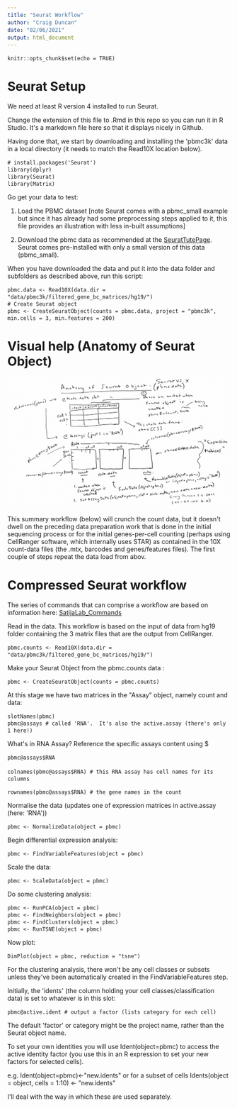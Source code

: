 ```yaml
---
title: "Seurat Workflow"
author: "Craig Duncan"
date: "02/06/2021"
output: html_document
---
```


```{r setup, include=FALSE}
knitr::opts_chunk$set(echo = TRUE)
```

# Seurat Setup

We need at least R version 4 installed to run Seurat.

Change the extension of this file to .Rmd in this repo so you can run it in R Studio.  It's a markdown file here so that it displays nicely in Github.

Having done that, we start by downloading and installing the 'pbmc3k' data in a local directory (it needs to match the Read10X location below).

```{R}
# install.packages('Seurat')
library(dplyr)
library(Seurat) 
library(Matrix)
```
Go get your data to test:

1. Load the PBMC dataset [note Seurat comes with a pbmc_small example but since it has already had some preprocessing steps applied to it, this file provides an illustration with less in-built assumptions]

2. Download the pbmc data as recommended at the [SeuratTutePage](https://satijalab.org/seurat/archive/v3.0/pbmc3k_tutorial.html).  Seurat comes pre-installed with only a small version of this data (pbmc_small). 

When you have downloaded the data and put it into the data folder and subfolders as described above, run this script:

```{R}
pbmc.data <- Read10X(data.dir = "data/pbmc3k/filtered_gene_bc_matrices/hg19/")
# Create Seurat object
pbmc <- CreateSeuratObject(counts = pbmc.data, project = "pbmc3k", min.cells = 3, min.features = 200)
```

# Visual help (Anatomy of Seurat Object)

![Seurat Object Anatomy](images/SeuratAnatomy.png)

This summary workflow (below) will crunch the count data, but it doesn't dwell on the preceding data preparation work that is done in the initial sequencing process or for the initial genes-per-cell counting (perhaps using CellRanger software, which internally uses STAR) as contained in the 10X count-data files (the .mtx, barcodes and genes/features files).  The first couple of steps repeat the data load from abov.

# Compressed Seurat workflow

The series of commands that can comprise a workflow are based on information here: [SatijaLab_Commands](https://satijalab.org/seurat/articles/essential_commands.html)

Read in the data.  This workflow is based on the input of data from hg19 folder containing the 3 matrix files that are the output from CellRanger.

```{R}
pbmc.counts <- Read10X(data.dir = "data/pbmc3k/filtered_gene_bc_matrices/hg19/")
```

Make your Seurat Object from the pbmc.counts data :
```{R}
pbmc <- CreateSeuratObject(counts = pbmc.counts)
```


At this stage we have two matrices in the "Assay" object, namely count and data:
```{R}
slotNames(pbmc)
pbmc@assays # called 'RNA'.  It's also the active.assay (there's only 1 here!)
```

What's in RNA Assay? Reference the specific assays content using $
```{R}
pbmc@assays$RNA

colnames(pbmc@assays$RNA) # this RNA assay has cell names for its columns
```

```{R}
rownames(pbmc@assays$RNA) # the gene names in the count
```

Normalise the data (updates one of expression matrices in active.assay (here: 'RNA'))

```{R}
pbmc <- NormalizeData(object = pbmc)
```

Begin differential expression analysis:

```{R}
pbmc <- FindVariableFeatures(object = pbmc)
```

Scale the data:
```{R}
pbmc <- ScaleData(object = pbmc)
```

Do some clustering analysis:
```{R}
pbmc <- RunPCA(object = pbmc)
pbmc <- FindNeighbors(object = pbmc)
pbmc <- FindClusters(object = pbmc)
pbmc <- RunTSNE(object = pbmc)
```

Now plot:
```{R}
DimPlot(object = pbmc, reduction = "tsne")
```

For the clustering analysis, there won't be any cell classes or subsets unless they've been automatically created in the FindVariableFeatures step.

Initially, the 'idents' (the column holding your cell classes/classification data) is set to whatever is in this slot:

```{R}
pbmc@active.ident # output a factor (lists category for each cell)
```

The default 'factor' or category might be the project name, rather than the Seurat object name.

To set your own identities you will use Ident(object=pbmc) to access the active identity factor (you use this in an R expression to set your new factors for selected cells).

e.g. Ident(object=pbmc)<-"new.idents" or for a subset of cells Idents(object = object, cells = 1:10) <- "new.idents"

I'll deal with the way in which these are used separately.